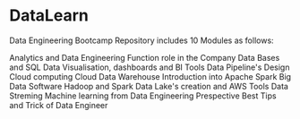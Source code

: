 # DataLearn

Data Engineering Bootcamp Repository includes 10 Modules as follows:

Analytics and Data Engineering Function role in the Company
Data Bases and SQL
Data Visualisation, dashboards and BI Tools
Data Pipeline's Design
Cloud computing
Cloud Data Warehouse
Introduction into Apache Spark
Big Data Software Hadoop and Spark
Data Lake's creation and AWS Tools
Data Streming
Machine learning from Data Engineering Prespective
Best Tips and Trick of Data Engineer
